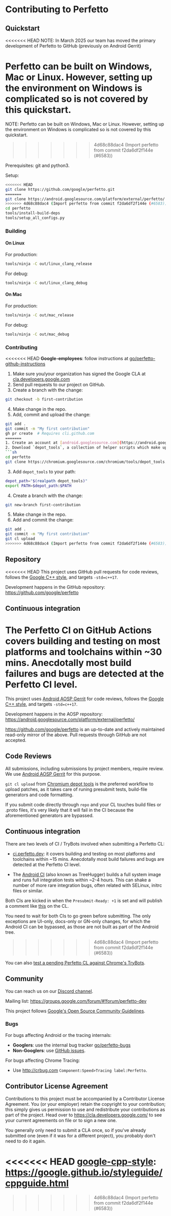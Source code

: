 # Contributing to Perfetto

## Quickstart

<<<<<<< HEAD
NOTE: In March 2025 our team has moved the primary development of Perfetto
to GitHub (previously on Android Gerrit)

Perfetto can be built on Windows, Mac or Linux. However, setting up the environment on Windows is complicated so is not covered by this quickstart.
=======
NOTE: Perfetto can be built on Windows, Mac or Linux. However, setting up the environment on Windows is complicated so is not covered by this quickstart.
>>>>>>> 4d68c88dac4 (Import perfetto from commit f2da6df2f144e (#6583))

Prerequisites: git and python3.

Setup:
```sh
<<<<<<< HEAD
git clone https://github.com/google/perfetto.git
=======
git clone https://android.googlesource.com/platform/external/perfetto/
>>>>>>> 4d68c88dac4 (Import perfetto from commit f2da6df2f144e (#6583))
cd perfetto
tools/install-build-deps
tools/setup_all_configs.py
```

### Building

#### On Linux

For production:
```sh
tools/ninja -C out/linux_clang_release
```

For debug:
```sh
tools/ninja -C out/linux_clang_debug
```

#### On Mac

For production:
```sh
tools/ninja -C out/mac_release
```

For debug:
```sh
tools/ninja -C out/mac_debug
```

### Contributing

<<<<<<< HEAD
**Google-employees**: follow instructions at [go/perfetto-github-instructions](http://go/perfetto-github-instructions)

1. Make sure you/your organization has signed the Google CLA at [cla.developers.google.com](https://cla.developers.google.com/)
2. Send pull requests to our project on GitHub.
3. Create a branch with the change:
```sh
git checkout -b first-contribution
```
4. Make change in the repo.
5. Add, commit and upload the change:
```sh
git add .
git commit -m "My first contribution"
gh pr create  # Requires cli.github.com
=======
1. Create an account at [android.googlesource.com](https://android.googlesource.com/).
2. Download `depot_tools`, a collection of helper scripts which make uploading changes to Android gerrit easier.
```sh
cd perfetto
git clone https://chromium.googlesource.com/chromium/tools/depot_tools.git
```
3. Add `depot_tools` to your path:
```sh
depot_path="$(realpath depot_tools)"
export PATH=$depot_path:$PATH
```
4. Create a branch with the change:
```sh
git new-branch first-contribution
```
5. Make change in the repo.
5. Add and commit the change:
```sh
git add .
git commit -m "My first contribution"
git cl upload
>>>>>>> 4d68c88dac4 (Import perfetto from commit f2da6df2f144e (#6583))
```

## Repository

<<<<<<< HEAD
This project uses GitHub pull requests for code reviews,
follows the [Google C++ style][google-cpp-style], and targets `-std=c++17`.

Development happens in the GitHub repository: https://github.com/google/perfetto

## Continuous integration

The Perfetto CI on GitHub Actions covers building and testing
on most platforms and toolchains within ~30 mins. Anecdotally most build
failures and bugs are detected at the Perfetto CI level.
=======
This project uses [Android AOSP Gerrit][perfetto-gerrit] for code reviews,
follows the [Google C++ style][google-cpp-style], and targets `-std=c++17`.

Development happens in the AOSP repository:
https://android.googlesource.com/platform/external/perfetto/

https://github.com/google/perfetto is an up-to-date and actively maintained
read-only mirror of the above. Pull requests through GitHub are not accepted.

## Code Reviews

All submissions, including submissions by project members, require review.
We use [Android AOSP Gerrit][perfetto-gerrit] for this purpose.

`git cl upload` from [Chromium depot tools][depot-tools] is the preferred
workflow to upload patches, as it takes care of runing presubmit tests,
build-file generators and code formatting.

If you submit code directly through `repo` and your CL touches build files or
.proto files, it's very likely that it will fail in the CI because the
aforementioned generators are bypassed.

## Continuous integration

There are two levels of CI / TryBots involved when submitting a Perfetto CL:

- [ci.perfetto.dev](https://ci.perfetto.dev): it covers building and testing
  on most platforms and toolchains within ~15 mins. Anecdotally most build
  failures and bugs are detected at the Perfetto CI level.

- The [Android CI](https://ci.android.com) (also known as TreeHugger) builds a
  full system image and runs full integration tests within ~2-4 hours. This can
  shake a number of more rare integration bugs, often related with SELinux,
  initrc files or similar.

Both CIs are kicked in when the `Presubmit-Ready: +1` is set and will publish a
comment like [this][ci-example] on the CL.

You need to wait for both CIs to go green before submitting. The only
exceptions are UI-only, docs-only or GN-only changes, for which the Android CI
can be bypassed, as those are not built as part of the Android tree.
>>>>>>> 4d68c88dac4 (Import perfetto from commit f2da6df2f144e (#6583))

You can also
[test a pending Perfetto CL against Chrome's TryBots](testing.md#chromium).

## Community

You can reach us on our [Discord channel](https://discord.gg/35ShE3A).

Mailing list: https://groups.google.com/forum/#!forum/perfetto-dev

This project follows
[Google's Open Source Community Guidelines](https://opensource.google/conduct/).

### Bugs

For bugs affecting Android or the tracing internals:

* **Googlers**: use the internal bug tracker [go/perfetto-bugs](http://goto.google.com/perfetto-bugs)
* **Non-Googlers**: use [GitHub issues](https://github.com/google/perfetto/issues).

For bugs affecting Chrome Tracing:

* Use http://crbug.com `Component:Speed>Tracing label:Perfetto`.

## Contributor License Agreement

Contributions to this project must be accompanied by a Contributor License
Agreement. You (or your employer) retain the copyright to your contribution;
this simply gives us permission to use and redistribute your contributions as
part of the project. Head over to <https://cla.developers.google.com/> to see
your current agreements on file or to sign a new one.

You generally only need to submit a CLA once, so if you've already submitted one
(even if it was for a different project), you probably don't need to do it
again.

<<<<<<< HEAD
[google-cpp-style]: https://google.github.io/styleguide/cppguide.html
=======
[perfetto-gerrit]: https://android-review.googlesource.com/q/project:platform%252Fexternal%252Fperfetto+status:open
[google-cpp-style]: https://google.github.io/styleguide/cppguide.html
[depot-tools]: https://dev.chromium.org/developers/how-tos/depottools
[ci-example]: https://android-review.googlesource.com/c/platform/external/perfetto/+/1108253/3#message-09fd27fb92ca8357abade3ec725919ac3445f3af
>>>>>>> 4d68c88dac4 (Import perfetto from commit f2da6df2f144e (#6583))
